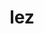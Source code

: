 ---
category: 3-letters
denotation: null
name: lez
reference_link: https://www.etymonline.com/word/lez
root_language: null
root_name: null
title: lez
type: free
word_sums:
- respelling: lez
  sum: 'Lez + '
---